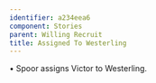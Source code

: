 ```yaml
---
identifier: a234eea6
component: Stories
parent: Willing Recruit 
title: Assigned To Westerling
---
```

• Spoor assigns Victor to Westerling.
